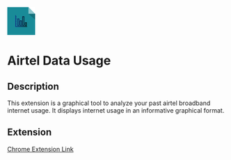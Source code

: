 <img src="https://raw.githubusercontent.com/ravinimmi/Airtel-Data-Usage/master/extension/images/icon.png" height="64px">

# Airtel Data Usage

## Description
This extension is a graphical tool to analyze your past airtel broadband internet usage. It displays internet usage in an informative graphical format.

## Extension
[Chrome Extension Link](https://chrome.google.com/webstore/detail/airtel-data-usage/nkfdjeajgnkaalgkmkijbokclbkbgmoe)


